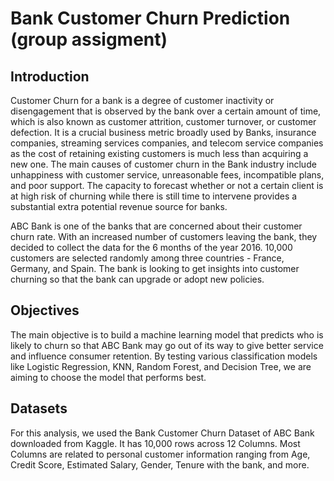# Bank Customer Churn Prediction (group assigment)

## Introduction

Customer Churn for a bank is a degree of customer inactivity or disengagement that is observed by the bank over a certain amount of time, which is also known as customer attrition, customer turnover, or customer defection. It is a crucial business metric broadly used by Banks, insurance companies, streaming services companies, and telecom service companies as the cost of retaining existing customers is much less than acquiring a new one. The main causes of customer churn in the Bank industry include unhappiness with customer service, unreasonable fees, incompatible plans, and poor support. The capacity to forecast whether or not a certain client is at high risk of churning while there is still time to intervene provides a substantial extra potential revenue source for banks.

ABC Bank is one of the banks that are concerned about their customer churn rate. With an increased number of customers leaving the bank, they decided to collect the data for the 6 months of the year 2016. 10,000 customers are selected randomly among three countries - France, Germany, and Spain. The bank is looking to get insights into customer churning so that the bank can upgrade or adopt new policies.

## Objectives

The main objective is to build a machine learning model that predicts who is likely to churn so that ABC Bank may go out of its way to give better service and influence consumer retention. By testing various classification models like Logistic Regression, KNN, Random Forest, and Decision Tree, we are aiming to choose the model that performs best.

## Datasets

For this analysis, we used the Bank Customer Churn Dataset of ABC Bank downloaded from Kaggle. It has 10,000 rows across 12 Columns. Most Columns are related to personal customer information ranging from Age, Credit Score, Estimated Salary, Gender, Tenure with the bank, and more.

